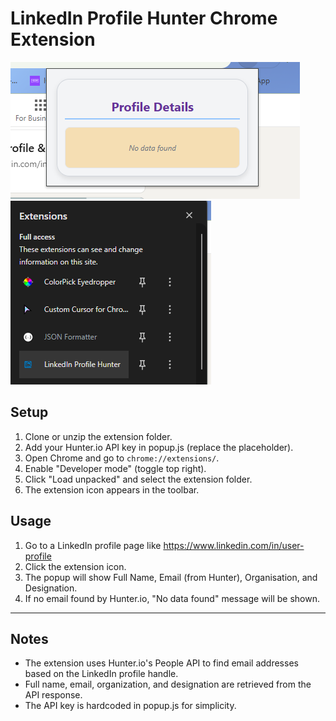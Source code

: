 # LinkedIn Profile Hunter Chrome Extension
![alt text](image.png)
![alt text](image-1.png)
## Setup

1. Clone or unzip the extension folder.
2. Add your Hunter.io API key in popup.js (replace the placeholder).
3. Open Chrome and go to `chrome://extensions/`.
4. Enable "Developer mode" (toggle top right).
5. Click "Load unpacked" and select the extension folder.
6. The extension icon appears in the toolbar.

## Usage

1. Go to a LinkedIn profile page like https://www.linkedin.com/in/user-profile
2. Click the extension icon.
3. The popup will show Full Name, Email (from Hunter), Organisation, and Designation.
4. If no email found by Hunter.io, "No data found" message will be shown.

---

## Notes

- The extension uses Hunter.io's People API to find email addresses based on the LinkedIn profile handle.
- Full name, email, organization, and designation are retrieved from the API response.
- The API key is hardcoded in popup.js for simplicity.
